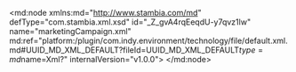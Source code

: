 <?xml version="1.0" encoding="UTF-8"?>
<md:node xmlns:md="http://www.stambia.com/md" defType="com.stambia.xml.xsd" id="_Z_gvA4rqEeqdU-y7qvz1lw" name="marketingCampaign.xml" md:ref="platform:/plugin/com.indy.environment/technology/file/default.xml.md#UUID_MD_XML_DEFAULT?fileId=UUID_MD_XML_DEFAULT$type=md$name=Xml?" internalVersion="v1.0.0">
  <attribute defType="com.stambia.xml.xsd.xsdReverseVersion" id="_Z_gvBIrqEeqdU-y7qvz1lw" value="1"/>
  <attribute defType="com.stambia.xml.xsd.xmlPath" id="_Z_gvBYrqEeqdU-y7qvz1lw" value="%{env:workspace_loc}%\Training\Files_In\Xml\marketingCampaign.xml"/>
  <attribute defType="com.stambia.xml.xsd.xsdPath" id="_Z_gvBorqEeqdU-y7qvz1lw" value="%{env:workspace_loc}%\Training\Files_In\Xml\hotelManagement.xsd"/>
  <attribute defType="com.stambia.xml.xsd.prefixForElement" id="_Z_gvB4rqEeqdU-y7qvz1lw" value="unqualified"/>
  <attribute defType="com.stambia.xml.xsd.prefixForAttribute" id="_Z_gvCIrqEeqdU-y7qvz1lw" value="unqualified"/>
  <attribute defType="com.stambia.xml.xsd.targetNamespace" id="_Z_gvCYrqEeqdU-y7qvz1lw" value="http://stambia.org/samples/management"/>
  <node defType="com.stambia.xml.namespace" id="_Z_gvCorqEeqdU-y7qvz1lw" name="http://stambia.org/samples/common">
    <attribute defType="com.stambia.xml.namespace.prefix" id="_Z_gvC4rqEeqdU-y7qvz1lw" value="com"/>
  </node>
  <node defType="com.stambia.xml.namespace" id="_Z_gvDIrqEeqdU-y7qvz1lw" name="http://stambia.org/samples/management">
    <attribute defType="com.stambia.xml.namespace.prefix" id="_Z_gvDYrqEeqdU-y7qvz1lw" value="mgt"/>
  </node>
  <node defType="com.stambia.xml.namespace" id="_Z_gvDorqEeqdU-y7qvz1lw" name="http://www.w3.org/2001/XMLSchema">
    <attribute defType="com.stambia.xml.namespace.prefix" id="_Z_gvD4rqEeqdU-y7qvz1lw" value="xs"/>
  </node>
  <node defType="com.stambia.xml.root" id="_Z_gvEIrqEeqdU-y7qvz1lw" name="marketingCampaign" position="0">
    <node defType="com.stambia.xml.sequence" id="_Z_gvEYrqEeqdU-y7qvz1lw" position="3">
      <attribute defType="com.stambia.xml.sequence.minOccurs" id="_Z_gvEorqEeqdU-y7qvz1lw" value="1"/>
      <attribute defType="com.stambia.xml.sequence.maxOccurs" id="_Z_gvE4rqEeqdU-y7qvz1lw" value="1"/>
      <node defType="com.stambia.xml.element" id="_Z_gvFIrqEeqdU-y7qvz1lw" name="phoningCampaign" position="0">
        <attribute defType="com.stambia.xml.element.minOccurs" id="_Z_gvFYrqEeqdU-y7qvz1lw" value="0"/>
        <attribute defType="com.stambia.xml.element.maxOccurs" id="_Z_gvForqEeqdU-y7qvz1lw" value="1"/>
        <attribute defType="com.stambia.xml.element.originalType" id="_Z_gvF4rqEeqdU-y7qvz1lw" value="mgt:PhoningCampaign"/>
        <node defType="com.stambia.xml.attribute" id="_Z_gvGIrqEeqdU-y7qvz1lw" name="campaignId" position="0">
          <attribute defType="com.stambia.xml.attribute.type" id="_Z_gvGYrqEeqdU-y7qvz1lw" value="integer"/>
          <attribute defType="com.stambia.xml.attribute.originalType" id="_Z_gvGorqEeqdU-y7qvz1lw" value="xs:integer"/>
          <attribute defType="com.stambia.xml.attribute.use" id="_Z_gvG4rqEeqdU-y7qvz1lw" value="optional"/>
        </node>
        <node defType="com.stambia.xml.attribute" id="_Z_gvHIrqEeqdU-y7qvz1lw" name="name" position="1">
          <attribute defType="com.stambia.xml.attribute.type" id="_Z_gvHYrqEeqdU-y7qvz1lw" value="string"/>
          <attribute defType="com.stambia.xml.attribute.originalType" id="_Z_gvHorqEeqdU-y7qvz1lw" value="xs:string"/>
          <attribute defType="com.stambia.xml.attribute.use" id="_Z_gvH4rqEeqdU-y7qvz1lw" value="optional"/>
        </node>
        <node defType="com.stambia.xml.attribute" id="_Z_gvIIrqEeqdU-y7qvz1lw" name="startDate" position="2">
          <attribute defType="com.stambia.xml.attribute.type" id="_Z_gvIYrqEeqdU-y7qvz1lw" value="dateTime"/>
          <attribute defType="com.stambia.xml.attribute.originalType" id="_Z_gvIorqEeqdU-y7qvz1lw" value="xs:dateTime"/>
          <attribute defType="com.stambia.xml.attribute.use" id="_Z_gvI4rqEeqdU-y7qvz1lw" value="optional"/>
        </node>
        <node defType="com.stambia.xml.attribute" id="_Z_gvJIrqEeqdU-y7qvz1lw" name="endDate" position="3">
          <attribute defType="com.stambia.xml.attribute.type" id="_Z_gvJYrqEeqdU-y7qvz1lw" value="dateTime"/>
          <attribute defType="com.stambia.xml.attribute.originalType" id="_Z_gvJorqEeqdU-y7qvz1lw" value="xs:dateTime"/>
          <attribute defType="com.stambia.xml.attribute.use" id="_Z_gvJ4rqEeqdU-y7qvz1lw" value="optional"/>
        </node>
        <node defType="com.stambia.xml.sequence" id="_Z_gvKIrqEeqdU-y7qvz1lw" position="7">
          <attribute defType="com.stambia.xml.sequence.minOccurs" id="_Z_gvKYrqEeqdU-y7qvz1lw" value="1"/>
          <attribute defType="com.stambia.xml.sequence.maxOccurs" id="_Z_gvKorqEeqdU-y7qvz1lw" value="1"/>
          <node defType="com.stambia.xml.element" id="_Z_gvK4rqEeqdU-y7qvz1lw" name="customer" position="0">
            <attribute defType="com.stambia.xml.element.minOccurs" id="_Z_gvLIrqEeqdU-y7qvz1lw" value="0"/>
            <attribute defType="com.stambia.xml.element.maxOccurs" id="_Z_gvLYrqEeqdU-y7qvz1lw" value="-1"/>
            <attribute defType="com.stambia.xml.element.alternateName" id="_Z_gvLorqEeqdU-y7qvz1lw" value="phoneCustomer"/>
            <node defType="com.stambia.xml.attribute" id="_Z_gvL4rqEeqdU-y7qvz1lw" name="customerId" position="0">
              <attribute defType="com.stambia.xml.attribute.type" id="_Z_gvMIrqEeqdU-y7qvz1lw" value="integer"/>
              <attribute defType="com.stambia.xml.attribute.originalType" id="_Z_gvMYrqEeqdU-y7qvz1lw" value="xs:integer"/>
              <attribute defType="com.stambia.xml.attribute.use" id="_Z_gvMorqEeqdU-y7qvz1lw" value="optional"/>
            </node>
            <node defType="com.stambia.xml.attribute" id="_Z_gvM4rqEeqdU-y7qvz1lw" name="titleCode" position="1">
              <attribute defType="com.stambia.xml.attribute.type" id="_Z_gvNIrqEeqdU-y7qvz1lw" value="string"/>
              <attribute defType="com.stambia.xml.attribute.originalType" id="_Z_gvNYrqEeqdU-y7qvz1lw" value="xs:string"/>
              <attribute defType="com.stambia.xml.attribute.use" id="_Z_gvNorqEeqdU-y7qvz1lw" value="optional"/>
            </node>
            <node defType="com.stambia.xml.attribute" id="_Z_gvN4rqEeqdU-y7qvz1lw" name="title" position="2">
              <attribute defType="com.stambia.xml.attribute.type" id="_Z_gvOIrqEeqdU-y7qvz1lw" value="string"/>
              <attribute defType="com.stambia.xml.attribute.originalType" id="_Z_gvOYrqEeqdU-y7qvz1lw" value="xs:string"/>
              <attribute defType="com.stambia.xml.attribute.use" id="_Z_gvOorqEeqdU-y7qvz1lw" value="optional"/>
            </node>
            <node defType="com.stambia.xml.attribute" id="_Z_gvO4rqEeqdU-y7qvz1lw" name="firstName" position="3">
              <attribute defType="com.stambia.xml.attribute.type" id="_Z_gvPIrqEeqdU-y7qvz1lw" value="string"/>
              <attribute defType="com.stambia.xml.attribute.originalType" id="_Z_gvPYrqEeqdU-y7qvz1lw" value="xs:string"/>
              <attribute defType="com.stambia.xml.attribute.use" id="_Z_gvPorqEeqdU-y7qvz1lw" value="optional"/>
            </node>
            <node defType="com.stambia.xml.attribute" id="_Z_gvP4rqEeqdU-y7qvz1lw" name="lastName" position="4">
              <attribute defType="com.stambia.xml.attribute.type" id="_Z_gvQIrqEeqdU-y7qvz1lw" value="string"/>
              <attribute defType="com.stambia.xml.attribute.originalType" id="_Z_gvQYrqEeqdU-y7qvz1lw" value="xs:string"/>
              <attribute defType="com.stambia.xml.attribute.use" id="_Z_gvQorqEeqdU-y7qvz1lw" value="optional"/>
            </node>
            <node defType="com.stambia.xml.attribute" id="_Z_gvQ4rqEeqdU-y7qvz1lw" name="company" position="5">
              <attribute defType="com.stambia.xml.attribute.type" id="_Z_gvRIrqEeqdU-y7qvz1lw" value="string"/>
              <attribute defType="com.stambia.xml.attribute.originalType" id="_Z_gvRYrqEeqdU-y7qvz1lw" value="xs:string"/>
              <attribute defType="com.stambia.xml.attribute.use" id="_Z_gvRorqEeqdU-y7qvz1lw" value="optional"/>
            </node>
            <node defType="com.stambia.xml.attribute" id="_Z_gvR4rqEeqdU-y7qvz1lw" name="birthDate" position="6">
              <attribute defType="com.stambia.xml.attribute.type" id="_Z_gvSIrqEeqdU-y7qvz1lw" value="dateTime"/>
              <attribute defType="com.stambia.xml.attribute.originalType" id="_Z_gvSYrqEeqdU-y7qvz1lw" value="xs:dateTime"/>
              <attribute defType="com.stambia.xml.attribute.use" id="_Z_gvSorqEeqdU-y7qvz1lw" value="optional"/>
            </node>
            <node defType="com.stambia.xml.sequence" id="_Z_gvS4rqEeqdU-y7qvz1lw" position="10">
              <attribute defType="com.stambia.xml.sequence.minOccurs" id="_Z_gvTIrqEeqdU-y7qvz1lw" value="1"/>
              <attribute defType="com.stambia.xml.sequence.maxOccurs" id="_Z_gvTYrqEeqdU-y7qvz1lw" value="1"/>
              <node defType="com.stambia.xml.element" id="_Z_gvTorqEeqdU-y7qvz1lw" name="phone" position="0">
                <attribute defType="com.stambia.xml.element.minOccurs" id="_Z_gvT4rqEeqdU-y7qvz1lw" value="0"/>
                <attribute defType="com.stambia.xml.element.maxOccurs" id="_Z_gvUIrqEeqdU-y7qvz1lw" value="-1"/>
                <attribute defType="com.stambia.xml.element.originalType" id="_Z_gvUYrqEeqdU-y7qvz1lw" value="com:Phone"/>
                <node defType="com.stambia.xml.attribute" id="_Z_gvUorqEeqdU-y7qvz1lw" name="phoneId" position="0">
                  <attribute defType="com.stambia.xml.attribute.type" id="_Z_gvU4rqEeqdU-y7qvz1lw" value="integer"/>
                  <attribute defType="com.stambia.xml.attribute.originalType" id="_Z_gvVIrqEeqdU-y7qvz1lw" value="xs:integer"/>
                  <attribute defType="com.stambia.xml.attribute.use" id="_Z_gvVYrqEeqdU-y7qvz1lw" value="optional"/>
                </node>
                <node defType="com.stambia.xml.attribute" id="_Z_gvVorqEeqdU-y7qvz1lw" name="phoneTypeCode" position="1">
                  <attribute defType="com.stambia.xml.attribute.type" id="_Z_gvV4rqEeqdU-y7qvz1lw" value="string"/>
                  <attribute defType="com.stambia.xml.attribute.originalType" id="_Z_gvWIrqEeqdU-y7qvz1lw" value="xs:string"/>
                  <attribute defType="com.stambia.xml.attribute.use" id="_Z_gvWYrqEeqdU-y7qvz1lw" value="optional"/>
                </node>
                <node defType="com.stambia.xml.attribute" id="_Z_gvWorqEeqdU-y7qvz1lw" name="phoneNumber" position="2">
                  <attribute defType="com.stambia.xml.attribute.type" id="_Z_gvW4rqEeqdU-y7qvz1lw" value="string"/>
                  <attribute defType="com.stambia.xml.attribute.originalType" id="_Z_gvXIrqEeqdU-y7qvz1lw" value="xs:string"/>
                  <attribute defType="com.stambia.xml.attribute.use" id="_Z_gvXYrqEeqdU-y7qvz1lw" value="optional"/>
                </node>
                <node defType="com.stambia.xml.attribute" id="_Z_gvXorqEeqdU-y7qvz1lw" name="phoneType" position="3">
                  <attribute defType="com.stambia.xml.attribute.type" id="_Z_gvX4rqEeqdU-y7qvz1lw" value="string"/>
                  <attribute defType="com.stambia.xml.attribute.originalType" id="_Z_gvYIrqEeqdU-y7qvz1lw" value="xs:string"/>
                  <attribute defType="com.stambia.xml.attribute.use" id="_Z_gvYYrqEeqdU-y7qvz1lw" value="optional"/>
                </node>
                <node defType="com.stambia.xml.attribute" id="_Z_gvYorqEeqdU-y7qvz1lw" name="phoningAllowed" position="4">
                  <attribute defType="com.stambia.xml.attribute.type" id="_Z_gvY4rqEeqdU-y7qvz1lw" value="boolean"/>
                  <attribute defType="com.stambia.xml.attribute.originalType" id="_Z_gvZIrqEeqdU-y7qvz1lw" value="xs:boolean"/>
                  <attribute defType="com.stambia.xml.attribute.use" id="_Z_gvZYrqEeqdU-y7qvz1lw" value="optional"/>
                </node>
              </node>
            </node>
          </node>
        </node>
      </node>
      <node defType="com.stambia.xml.element" id="_Z_gvZorqEeqdU-y7qvz1lw" name="mailingCampaign" position="1">
        <attribute defType="com.stambia.xml.element.minOccurs" id="_Z_gvZ4rqEeqdU-y7qvz1lw" value="0"/>
        <attribute defType="com.stambia.xml.element.maxOccurs" id="_Z_gvaIrqEeqdU-y7qvz1lw" value="1"/>
        <attribute defType="com.stambia.xml.element.originalType" id="_Z_gvaYrqEeqdU-y7qvz1lw" value="mgt:MailingCampaign"/>
        <node defType="com.stambia.xml.attribute" id="_Z_gvaorqEeqdU-y7qvz1lw" name="campaignId" position="0">
          <attribute defType="com.stambia.xml.attribute.type" id="_Z_gva4rqEeqdU-y7qvz1lw" value="integer"/>
          <attribute defType="com.stambia.xml.attribute.originalType" id="_Z_gvbIrqEeqdU-y7qvz1lw" value="xs:integer"/>
          <attribute defType="com.stambia.xml.attribute.use" id="_Z_gvbYrqEeqdU-y7qvz1lw" value="optional"/>
        </node>
        <node defType="com.stambia.xml.attribute" id="_Z_gvborqEeqdU-y7qvz1lw" name="name" position="1">
          <attribute defType="com.stambia.xml.attribute.type" id="_Z_gvb4rqEeqdU-y7qvz1lw" value="string"/>
          <attribute defType="com.stambia.xml.attribute.originalType" id="_Z_gvcIrqEeqdU-y7qvz1lw" value="xs:string"/>
          <attribute defType="com.stambia.xml.attribute.use" id="_Z_gvcYrqEeqdU-y7qvz1lw" value="optional"/>
        </node>
        <node defType="com.stambia.xml.attribute" id="_Z_gvcorqEeqdU-y7qvz1lw" name="startDate" position="2">
          <attribute defType="com.stambia.xml.attribute.type" id="_Z_gvc4rqEeqdU-y7qvz1lw" value="dateTime"/>
          <attribute defType="com.stambia.xml.attribute.originalType" id="_Z_gvdIrqEeqdU-y7qvz1lw" value="xs:dateTime"/>
          <attribute defType="com.stambia.xml.attribute.use" id="_Z_gvdYrqEeqdU-y7qvz1lw" value="optional"/>
        </node>
        <node defType="com.stambia.xml.attribute" id="_Z_gvdorqEeqdU-y7qvz1lw" name="endDate" position="3">
          <attribute defType="com.stambia.xml.attribute.type" id="_Z_gvd4rqEeqdU-y7qvz1lw" value="dateTime"/>
          <attribute defType="com.stambia.xml.attribute.originalType" id="_Z_gveIrqEeqdU-y7qvz1lw" value="xs:dateTime"/>
          <attribute defType="com.stambia.xml.attribute.use" id="_Z_gveYrqEeqdU-y7qvz1lw" value="optional"/>
        </node>
        <node defType="com.stambia.xml.sequence" id="_Z_gveorqEeqdU-y7qvz1lw" position="7">
          <attribute defType="com.stambia.xml.sequence.minOccurs" id="_Z_gve4rqEeqdU-y7qvz1lw" value="1"/>
          <attribute defType="com.stambia.xml.sequence.maxOccurs" id="_Z_gvfIrqEeqdU-y7qvz1lw" value="1"/>
          <node defType="com.stambia.xml.element" id="_Z_gvfYrqEeqdU-y7qvz1lw" name="customer" position="0">
            <attribute defType="com.stambia.xml.element.minOccurs" id="_Z_gvforqEeqdU-y7qvz1lw" value="0"/>
            <attribute defType="com.stambia.xml.element.maxOccurs" id="_Z_gvf4rqEeqdU-y7qvz1lw" value="-1"/>
            <attribute defType="com.stambia.xml.element.alternateName" id="_Z_gvgIrqEeqdU-y7qvz1lw" value="mailCustomer"/>
            <node defType="com.stambia.xml.attribute" id="_Z_gvgYrqEeqdU-y7qvz1lw" name="customerId" position="0">
              <attribute defType="com.stambia.xml.attribute.type" id="_Z_gvgorqEeqdU-y7qvz1lw" value="integer"/>
              <attribute defType="com.stambia.xml.attribute.originalType" id="_Z_gvg4rqEeqdU-y7qvz1lw" value="xs:integer"/>
              <attribute defType="com.stambia.xml.attribute.use" id="_Z_gvhIrqEeqdU-y7qvz1lw" value="optional"/>
            </node>
            <node defType="com.stambia.xml.attribute" id="_Z_gvhYrqEeqdU-y7qvz1lw" name="titleCode" position="1">
              <attribute defType="com.stambia.xml.attribute.type" id="_Z_gvhorqEeqdU-y7qvz1lw" value="string"/>
              <attribute defType="com.stambia.xml.attribute.originalType" id="_Z_gvh4rqEeqdU-y7qvz1lw" value="xs:string"/>
              <attribute defType="com.stambia.xml.attribute.use" id="_Z_gviIrqEeqdU-y7qvz1lw" value="optional"/>
            </node>
            <node defType="com.stambia.xml.attribute" id="_Z_gviYrqEeqdU-y7qvz1lw" name="title" position="2">
              <attribute defType="com.stambia.xml.attribute.type" id="_Z_gviorqEeqdU-y7qvz1lw" value="string"/>
              <attribute defType="com.stambia.xml.attribute.originalType" id="_Z_gvi4rqEeqdU-y7qvz1lw" value="xs:string"/>
              <attribute defType="com.stambia.xml.attribute.use" id="_Z_gvjIrqEeqdU-y7qvz1lw" value="optional"/>
            </node>
            <node defType="com.stambia.xml.attribute" id="_Z_gvjYrqEeqdU-y7qvz1lw" name="firstName" position="3">
              <attribute defType="com.stambia.xml.attribute.type" id="_Z_gvjorqEeqdU-y7qvz1lw" value="string"/>
              <attribute defType="com.stambia.xml.attribute.originalType" id="_Z_gvj4rqEeqdU-y7qvz1lw" value="xs:string"/>
              <attribute defType="com.stambia.xml.attribute.use" id="_Z_gvkIrqEeqdU-y7qvz1lw" value="optional"/>
            </node>
            <node defType="com.stambia.xml.attribute" id="_Z_gvkYrqEeqdU-y7qvz1lw" name="lastName" position="4">
              <attribute defType="com.stambia.xml.attribute.type" id="_Z_gvkorqEeqdU-y7qvz1lw" value="string"/>
              <attribute defType="com.stambia.xml.attribute.originalType" id="_Z_gvk4rqEeqdU-y7qvz1lw" value="xs:string"/>
              <attribute defType="com.stambia.xml.attribute.use" id="_Z_gvlIrqEeqdU-y7qvz1lw" value="optional"/>
            </node>
            <node defType="com.stambia.xml.attribute" id="_Z_gvlYrqEeqdU-y7qvz1lw" name="company" position="5">
              <attribute defType="com.stambia.xml.attribute.type" id="_Z_gvlorqEeqdU-y7qvz1lw" value="string"/>
              <attribute defType="com.stambia.xml.attribute.originalType" id="_Z_gvl4rqEeqdU-y7qvz1lw" value="xs:string"/>
              <attribute defType="com.stambia.xml.attribute.use" id="_Z_gvmIrqEeqdU-y7qvz1lw" value="optional"/>
            </node>
            <node defType="com.stambia.xml.attribute" id="_Z_gvmYrqEeqdU-y7qvz1lw" name="birthDate" position="6">
              <attribute defType="com.stambia.xml.attribute.type" id="_Z_gvmorqEeqdU-y7qvz1lw" value="dateTime"/>
              <attribute defType="com.stambia.xml.attribute.originalType" id="_Z_gvm4rqEeqdU-y7qvz1lw" value="xs:dateTime"/>
              <attribute defType="com.stambia.xml.attribute.use" id="_Z_gvnIrqEeqdU-y7qvz1lw" value="optional"/>
            </node>
            <node defType="com.stambia.xml.sequence" id="_Z_gvnYrqEeqdU-y7qvz1lw" position="10">
              <attribute defType="com.stambia.xml.sequence.minOccurs" id="_Z_gvnorqEeqdU-y7qvz1lw" value="1"/>
              <attribute defType="com.stambia.xml.sequence.maxOccurs" id="_Z_gvn4rqEeqdU-y7qvz1lw" value="1"/>
              <node defType="com.stambia.xml.element" id="_Z_gvoIrqEeqdU-y7qvz1lw" name="email" position="0">
                <attribute defType="com.stambia.xml.element.minOccurs" id="_Z_gvoYrqEeqdU-y7qvz1lw" value="0"/>
                <attribute defType="com.stambia.xml.element.maxOccurs" id="_Z_gvoorqEeqdU-y7qvz1lw" value="-1"/>
                <attribute defType="com.stambia.xml.element.originalType" id="_Z_gvo4rqEeqdU-y7qvz1lw" value="com:Email"/>
                <node defType="com.stambia.xml.attribute" id="_Z_gvpIrqEeqdU-y7qvz1lw" name="emailId" position="0">
                  <attribute defType="com.stambia.xml.attribute.type" id="_Z_gvpYrqEeqdU-y7qvz1lw" value="integer"/>
                  <attribute defType="com.stambia.xml.attribute.originalType" id="_Z_gvporqEeqdU-y7qvz1lw" value="xs:integer"/>
                  <attribute defType="com.stambia.xml.attribute.use" id="_Z_gvp4rqEeqdU-y7qvz1lw" value="optional"/>
                </node>
                <node defType="com.stambia.xml.attribute" id="_Z_gvqIrqEeqdU-y7qvz1lw" name="emailAddress" position="1">
                  <attribute defType="com.stambia.xml.attribute.type" id="_Z_gvqYrqEeqdU-y7qvz1lw" value="string"/>
                  <attribute defType="com.stambia.xml.attribute.originalType" id="_Z_gvqorqEeqdU-y7qvz1lw" value="xs:string"/>
                  <attribute defType="com.stambia.xml.attribute.use" id="_Z_gvq4rqEeqdU-y7qvz1lw" value="optional"/>
                </node>
                <node defType="com.stambia.xml.attribute" id="_Z_gvrIrqEeqdU-y7qvz1lw" name="emailType" position="2">
                  <attribute defType="com.stambia.xml.attribute.type" id="_Z_gvrYrqEeqdU-y7qvz1lw" value="string"/>
                  <attribute defType="com.stambia.xml.attribute.originalType" id="_Z_gvrorqEeqdU-y7qvz1lw" value="xs:string"/>
                  <attribute defType="com.stambia.xml.attribute.use" id="_Z_gvr4rqEeqdU-y7qvz1lw" value="optional"/>
                </node>
                <node defType="com.stambia.xml.attribute" id="_Z_gvsIrqEeqdU-y7qvz1lw" name="mailingAllowed" position="3">
                  <attribute defType="com.stambia.xml.attribute.type" id="_Z_gvsYrqEeqdU-y7qvz1lw" value="boolean"/>
                  <attribute defType="com.stambia.xml.attribute.originalType" id="_Z_gvsorqEeqdU-y7qvz1lw" value="xs:boolean"/>
                  <attribute defType="com.stambia.xml.attribute.use" id="_Z_gvs4rqEeqdU-y7qvz1lw" value="optional"/>
                </node>
              </node>
            </node>
          </node>
        </node>
      </node>
    </node>
  </node>
</md:node>
